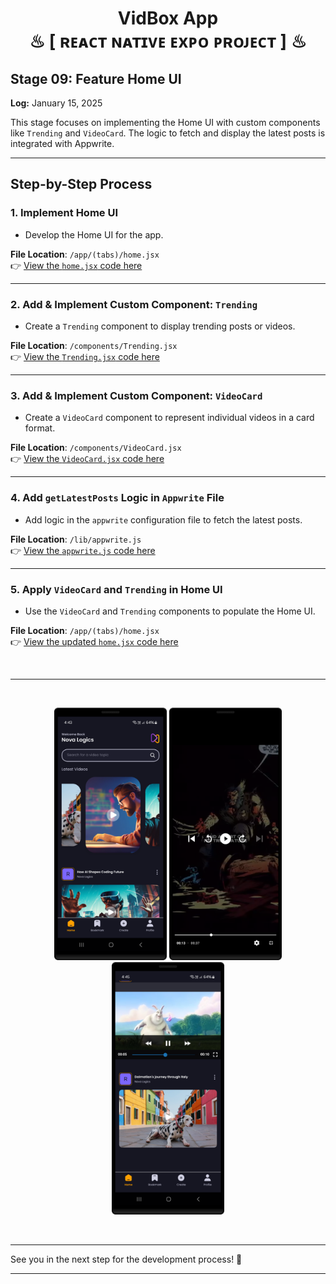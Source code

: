 <h1 align="center" >  VidBox App <br> ♨ [ ʀᴇᴀᴄᴛ ɴᴀᴛɪᴠᴇ ᴇxᴘᴏ ᴘʀᴏᴊᴇᴄᴛ ] ♨</h1>


## Stage 09: Feature Home UI  
**Log:** January 15, 2025  

This stage focuses on implementing the Home UI with custom components like `Trending` and `VideoCard`. The logic to fetch and display the latest posts is integrated with Appwrite.

---

## Step-by-Step Process  

### 1. Implement Home UI  
- Develop the Home UI for the app.

**File Location**: `/app/(tabs)/home.jsx`  
👉 [View the `home.jsx` code here](./app/(tabs)/home.jsx)  

---

### 2. Add & Implement Custom Component: `Trending`  
- Create a `Trending` component to display trending posts or videos.  

**File Location**: `/components/Trending.jsx`  
👉 [View the `Trending.jsx` code here](./components/Trending.jsx)  

---

### 3. Add & Implement Custom Component: `VideoCard`  
- Create a `VideoCard` component to represent individual videos in a card format.  

**File Location**: `/components/VideoCard.jsx`  
👉 [View the `VideoCard.jsx` code here](./components/VideoCard.jsx)  

---

### 4. Add `getLatestPosts` Logic in `Appwrite` File  
- Add logic in the `appwrite` configuration file to fetch the latest posts.  

**File Location**: `/lib/appwrite.js`  
👉 [View the `appwrite.js` code here](./lib/appwrite.js)  

---

### 5. Apply `VideoCard` and `Trending` in Home UI  
- Use the `VideoCard` and `Trending` components to populate the Home UI.  

**File Location**: `/app/(tabs)/home.jsx`  
👉 [View the updated `home.jsx` code here](./app/(tabs)/home.jsx)  

<br/>

---

<br/>

<p align="center">
<img src="./_archive/screenshot_01.png" width=180>
<img src="./_archive/screenshot_02.png" width=180>
<img src="./_archive/screenshot_03.png" width=180>
</p>

<br/>

---

See you in the next step for the development process! 🚀  

---